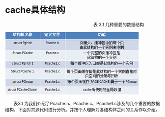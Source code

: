 #  cache具体结构


&nbsp;&nbsp;&nbsp;&nbsp;&nbsp;&nbsp;&nbsp;&nbsp;&nbsp;&nbsp;&nbsp;&nbsp;&nbsp;&nbsp;&nbsp;&nbsp;&nbsp;&nbsp;&nbsp;&nbsp;&nbsp;&nbsp;&nbsp;&nbsp;&nbsp;&nbsp;&nbsp;&nbsp;&nbsp;&nbsp;&nbsp;&nbsp;&nbsp;&nbsp;&nbsp;&nbsp;&nbsp;&nbsp;&nbsp;&nbsp;&nbsp;&nbsp;&nbsp;&nbsp;&nbsp;&nbsp;&nbsp;&nbsp;&nbsp;&nbsp;&nbsp;&nbsp;&nbsp;&nbsp;&nbsp;&nbsp;&nbsp;&nbsp;&nbsp;&nbsp;&nbsp;&nbsp;&nbsp;&nbsp;&nbsp;&nbsp;&nbsp;&nbsp;&nbsp;&nbsp;&nbsp;&nbsp;
表 3.1 几种重要的数据结构

<img src="../b3.1.png"/>

&nbsp;&nbsp;&nbsp;&nbsp;&nbsp;&nbsp;&nbsp;表3.1 为我们介绍了Pcache.h、Pcache.c、Pcache1.c涉及的几个重要的数据结构，下面对其源代码进行分析。并按个人理解对各结构体之间的关系作以介绍。





